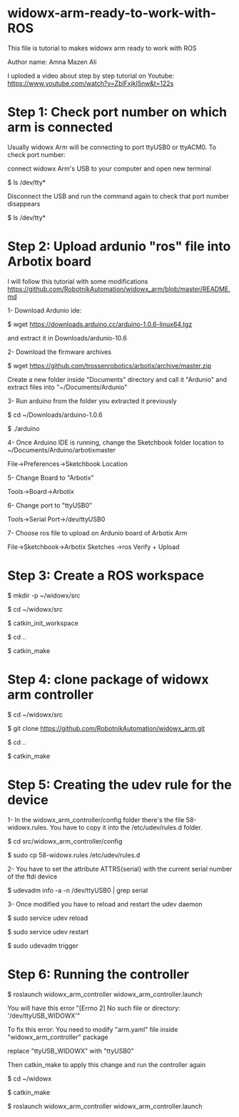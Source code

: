 # widowx-arm-ready-to-work-with-ROS
This file is tutorial to makes widowx arm ready to work with ROS


Author name: Amna Mazen Ali

I uploded a video about step by step tutorial on Youtube:
https://www.youtube.com/watch?v=ZblFxjkI5nw&t=122s



# Step 1: Check port number on which arm is connected
 Usually widowx Arm will be connecting to port ttyUSB0 or ttyACM0. To check port number:

connect  widowx Arm's USB to your computer and open new terminal
 
$ ls /dev/tty*



Disconnect the USB and run the command again to check that port number disappears

$ ls /dev/tty*


# Step 2: Upload ardunio "ros" file into Arbotix board

 I will follow this tutorial with some modifications
 https://github.com/RobotnikAutomation/widowx_arm/blob/master/README.md

1- Download Ardunio ide:

$ wget https://downloads.arduino.cc/arduino-1.0.6-linux64.tgz

and extract it in Downloads/ardunio-10.6

2- Download the firmware archives

$ wget https://github.com/trossenrobotics/arbotix/archive/master.zip

Create a new folder inside "Documents" directory and call it "Ardunio"
and extract files into "~/Documents/Ardunio"

3- Run arduino from the folder you extracted it previously

$ cd ~/Downloads/arduino-1.0.6

$ ./arduino

4- Once Arduino IDE is running, change the Sketchbook folder location to
~/Documents/Arduino/arbotixmaster

File->Preferences->Sketchbook Location

5- Change Board to "Arbotix"

Tools->Board->Arbotix

6- Change port to "ttyUSB0"

Tools->Serial Port->/dev/ttyUSB0

7- Choose ros file to upload on Ardunio board of Arbotix Arm

File->Sketchbook->Arbotix Sketches ->ros
Verify + Upload

# Step 3: Create a ROS workspace

$ mkdir -p ~/widowx/src

$ cd ~/widowx/src

$ catkin_init_workspace

$ cd ..

$ catkin_make


# Step 4: clone package of widowx arm controller
$ cd ~/widowx/src

$ git clone https://github.com/RobotnikAutomation/widowx_arm.git

$ cd ..

$ catkin_make


# Step 5: Creating the udev rule for the device
1- In the widowx_arm_controller/config folder there's the file 58-widowx.rules.
 You have to copy it into the /etc/udev/rules.d folder.

 $ cd src/widowx_arm_controller/config
 
 $ sudo cp 58-widowx.rules /etc/udev/rules.d

2- You have to set the attribute ATTRS{serial} with the current serial number
of the ftdi device

$ udevadm info -a -n /dev/ttyUSB0 | grep serial

3- Once modified you have to reload and restart the udev daemon

$ sudo service udev reload

$ sudo service udev restart

$ sudo udevadm trigger


# Step 6: Running the controller
$ roslaunch widowx_arm_controller widowx_arm_controller.launch

You will have this error
"[Errno 2] No such file or directory: '/dev/ttyUSB_WIDOWX'"

 To fix this error: You need to modify "arm.yaml" file inside "widowx_arm_controller" package

 replace "ttyUSB_WIDOWX" with "ttyUSB0"

 Then catkin_make to apply this change and run the controller again

 $ cd ~/widowx
 
 $ catkin_make
 
 $ roslaunch widowx_arm_controller widowx_arm_controller.launch

